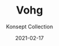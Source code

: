 ---
image_primary: "img/vohg_collection_konsept_1-410x410.png"
image_secondary: "img/Finium_vohg_collection_konsept-1000x400.png"
subtitle: "Konsept Collection"
description: "The%20Konsept%20collection%20pushes%20the%20boundaries%20of%20creativity.%20With%20its%20all%20in%20all%20classic%2C%20vintage%20and%20contemporary%20designs%2C%20it%20adapts%20to%20any%20decor.%20The%20eye%20will%20undeniably%20be%20drawn%20to%20this%20combination%20of%20lines%20exposed%20by%20a%20meticulous%20finish."
tags: 
  - "Finium"
  - "Decorative Walls"
title: "Vohg"
designer: "Finium"
href: "https://finium.ca/en/decorative-walls/vohg/"
category: "decorative-walls"
manufacturer: "Finium"
slug: "/manufacturers/finium/decorative-walls/finium-vohg"
date: "2021-02-17"
---